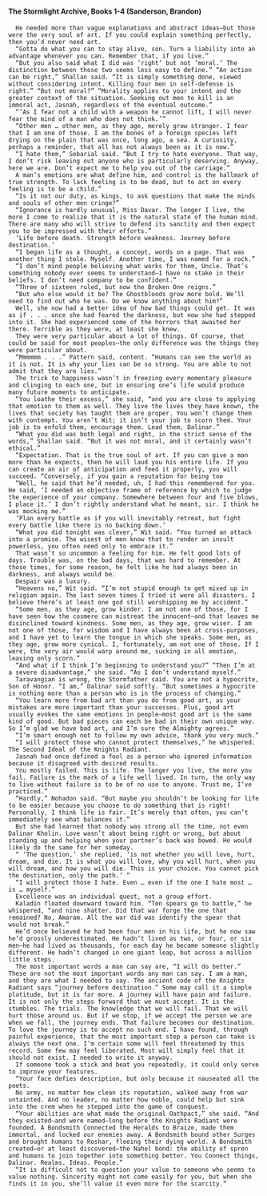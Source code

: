 #### The Stormlight Archive, Books 1-4 (Sanderson, Brandon)
      He needed more than vague explanations and abstract ideas—but those were the very soul of art. If you could explain something perfectly, then you’d never need art.
      “Gotta do what you can to stay alive, son. Turn a liability into an advantage whenever you can. Remember that, if you live.”
      “But you also said what I did was ‘right’ but not ‘moral.’ The distinction between those two seems less easy to define.” “An action can be right,” Shallan said. “It is simply something done, viewed without considering intent. Killing four men in self-defense is right.” “But not moral?” “Morality applies to your intent and the greater context of the situation. Seeking out men to kill is an immoral act, Jasnah, regardless of the eventual outcome.”
      “‘As I fear not a child with a weapon he cannot lift, I will never fear the mind of a man who does not think.’”
      “Other men … other men, as they age, merely grow stranger. I fear that I am one of those. I am the bones of a foreign species left drying on the plain that was once, long ago, a sea. A curiosity, perhaps a reminder, that all has not always been as it is now.”
      “I hate them,” Sebarial said. “But I try to hate everyone. That way, I don’t risk leaving out anyone who is particularly deserving. Anyway, here we are. Don’t expect me to help you out of the carriage.”
      A man’s emotions are what define him, and control is the hallmark of true strength. To lack feeling is to be dead, but to act on every feeling is to be a child.”
      “Is it not our duty, as kings, to ask questions that make the minds and souls of other men cringe?”
      “Ignorance is hardly unusual, Miss Davar. The longer I live, the more I come to realize that it is the natural state of the human mind. There are many who will strive to defend its sanctity and then expect you to be impressed with their efforts.”
      ‘Life before death. Strength before weakness. Journey before destination.’
      “I began life as a thought, a concept, words on a page. That was another thing I stole. Myself. Another time, I was named for a rock.”
      “I don’t mind people believing what works for them, Uncle. That’s something nobody ever seems to understand—I have no stake in their beliefs. I don’t need company to be confident.”
      “Three of sixteen ruled, but now the Broken One reigns.”
      “But who else would it be? The Ghostbloods grow more bold. We’ll need to find out who he was. Do we know anything about him?”
      Well, she now had a better idea of how bad things could get. It was as if . . . once she had feared the darkness, but now she had stepped into it. She had experienced some of the horrors that awaited her there. Terrible as they were, at least she knew.
      They were very particular about a lot of things. Of course, that could be said for most peoples—the only difference was the things they were particular about.
      “Mmmmmm . . .” Pattern said, content. “Humans can see the world as it is not. It is why your lies can be so strong. You are able to not admit that they are lies.”
      The trick to happiness wasn’t in freezing every momentary pleasure and clinging to each one, but in ensuring one’s life would produce many future moments to anticipate.
      “You loathe their excess,” she said, “and you are close to applying that emotion to them as well. They live the lives they have known, the lives that society has taught them are proper. You won’t change them with contempt. You aren’t Wit; it isn’t your job to scorn them. Your job is to enfold them, encourage them. Lead them, Dalinar.”
      “What you did was both legal and right, in the strict sense of the words,” Shallan said. “But it was not moral, and it certainly wasn’t ethical.”
      “Expectation. That is the true soul of art. If you can give a man more than he expects, then he will laud you his entire life. If you can create an air of anticipation and feed it properly, you will succeed. “Conversely, if you gain a reputation for being too
      “Well, he said that he’d needed, uh, I had this remembered for you. He said, ‘I needed an objective frame of reference by which to judge the experience of your company. Somewhere between four and five blows, I place it.’ I don’t rightly understand what he meant, sir. I think he was mocking me.”
      ‘Plan every battle as if you will inevitably retreat, but fight every battle like there is no backing down.’
      “What you did tonight was clever,” Wit said. “You turned an attack into a promise. The wisest of men know that to render an insult powerless, you often need only to embrace it.”
      That wasn’t so uncommon a feeling for him. He felt good lots of days. Trouble was, on the bad days, that was hard to remember. At those times, for some reason, he felt like he had always been in darkness, and always would be.
      Despair was a luxury.
      “Heavens no,” Wit said. “I’m not stupid enough to get mixed up in religion again. The last seven times I tried it were all disasters. I believe there’s at least one god still worshipping me by accident.”
      “Some men, as they age, grow kinder. I am not one of those, for I have seen how the cosmere can mistreat the innocent—and that leaves me disinclined toward kindness. Some men, as they age, grow wiser. I am not one of those, for wisdom and I have always been at cross-purposes, and I have yet to learn the tongue in which she speaks. Some men, as they age, grow more cynical. I, fortunately, am not one of those. If I were, the very air would warp around me, sucking in all emotion, leaving only scorn.”
      “And what if I think I’m beginning to understand you?” “Then I’m at a severe disadvantage,” she said. “As I don’t understand myself.”
      Taravangian is wrong, the Stormfather said. You are not a hypocrite, Son of Honor. “I am,” Dalinar said softly. “But sometimes a hypocrite is nothing more than a person who is in the process of changing.”
      “You learn more from bad art than you do from good art, as your mistakes are more important than your successes. Plus, good art usually evokes the same emotions in people—most good art is the same kind of good. But bad pieces can each be bad in their own unique way. So I’m glad we have bad art, and I’m sure the Almighty agrees.”
      “I’m smart enough not to follow my own advice, thank you very much.”
      “I will protect those who cannot protect themselves,” he whispered. The Second Ideal of the Knights Radiant.
      Jasnah had once defined a fool as a person who ignored information because it disagreed with desired results.
      You mostly failed. This is life. The longer you live, the more you fail. Failure is the mark of a life well lived. In turn, the only way to live without failure is to be of no use to anyone. Trust me, I’ve practiced.”
      “Hardly,” Nohadon said. “But maybe you shouldn’t be looking for life to be easier because you choose to do something that is right! Personally, I think life is fair. It’s merely that often, you can’t immediately see what balances it.”
      But she had learned that nobody was strong all the time, not even Dalinar Kholin. Love wasn’t about being right or wrong, but about standing up and helping when your partner’s back was bowed. He would likely do the same for her someday.
      “ ‘The question,’ she replied, ‘is not whether you will love, hurt, dream, and die. It is what you will love, why you will hurt, when you will dream, and how you will die. This is your choice. You cannot pick the destination, only the path.’ ”
      “I will protect those I hate. Even … even if the one I hate most … is … myself.”
      Excellence was an individual quest, not a group effort.
      Kaladin floated downward toward him. “Ten spears go to battle,” he whispered, “and nine shatter. Did that war forge the one that remained? No, Amaram. All the war did was identify the spear that would not break.”
      He’d once believed he had been four men in his life, but he now saw he’d grossly underestimated. He hadn’t lived as two, or four, or six men—he had lived as thousands, for each day he became someone slightly different. He hadn’t changed in one giant leap, but across a million little steps.
      The most important words a man can say are, “I will do better.” These are not the most important words any man can say. I am a man, and they are what I needed to say. The ancient code of the Knights Radiant says “journey before destination.” Some may call it a simple platitude, but it is far more. A journey will have pain and failure. It is not only the steps forward that we must accept. It is the stumbles. The trials. The knowledge that we will fail. That we will hurt those around us. But if we stop, if we accept the person we are when we fall, the journey ends. That failure becomes our destination. To love the journey is to accept no such end. I have found, through painful experience, that the most important step a person can take is always the next one. I’m certain some will feel threatened by this record. Some few may feel liberated. Most will simply feel that it should not exist. I needed to write it anyway.
      If someone took a stick and beat you repeatedly, it could only serve to improve your features.
      “Your face defies description, but only because it nauseated all the poets.
      No army, no matter how clean its reputation, walked away from war untainted. And no leader, no matter how noble, could help but sink into the crem when he stepped into the game of conquest.
      “Your abilities are what made the original Oathpact,” she said. “And they existed—and were named—long before the Knights Radiant were founded. A Bondsmith Connected the Heralds to Braize, made them immortal, and locked our enemies away. A Bondsmith bound other Surges and brought humans to Roshar, fleeing their dying world. A Bondsmith created—or at least discovered—the Nahel bond: the ability of spren and humans to join together into something better. You Connect things, Dalinar. Realms. Ideas. People.”
      “It is difficult not to question your value to someone who seems to value nothing. Sincerity might not come easily for you, but when she finds it in you, she’ll value it even more for the scarcity.”
